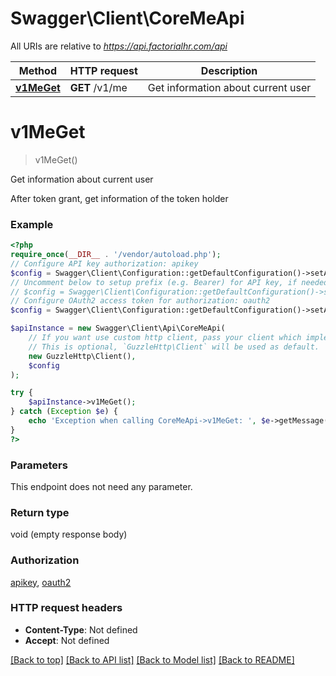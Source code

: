 # Swagger\Client\CoreMeApi

All URIs are relative to *https://api.factorialhr.com/api*

Method | HTTP request | Description
------------- | ------------- | -------------
[**v1MeGet**](CoreMeApi.md#v1meget) | **GET** /v1/me | Get information about current user

# **v1MeGet**
> v1MeGet()

Get information about current user

After token grant, get information of the token holder

### Example
```php
<?php
require_once(__DIR__ . '/vendor/autoload.php');
// Configure API key authorization: apikey
$config = Swagger\Client\Configuration::getDefaultConfiguration()->setApiKey('x-api-key', 'YOUR_API_KEY');
// Uncomment below to setup prefix (e.g. Bearer) for API key, if needed
// $config = Swagger\Client\Configuration::getDefaultConfiguration()->setApiKeyPrefix('x-api-key', 'Bearer');
// Configure OAuth2 access token for authorization: oauth2
$config = Swagger\Client\Configuration::getDefaultConfiguration()->setAccessToken('YOUR_ACCESS_TOKEN');

$apiInstance = new Swagger\Client\Api\CoreMeApi(
    // If you want use custom http client, pass your client which implements `GuzzleHttp\ClientInterface`.
    // This is optional, `GuzzleHttp\Client` will be used as default.
    new GuzzleHttp\Client(),
    $config
);

try {
    $apiInstance->v1MeGet();
} catch (Exception $e) {
    echo 'Exception when calling CoreMeApi->v1MeGet: ', $e->getMessage(), PHP_EOL;
}
?>
```

### Parameters
This endpoint does not need any parameter.

### Return type

void (empty response body)

### Authorization

[apikey](../../README.md#apikey), [oauth2](../../README.md#oauth2)

### HTTP request headers

 - **Content-Type**: Not defined
 - **Accept**: Not defined

[[Back to top]](#) [[Back to API list]](../../README.md#documentation-for-api-endpoints) [[Back to Model list]](../../README.md#documentation-for-models) [[Back to README]](../../README.md)


